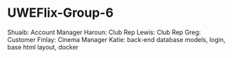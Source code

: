 # UWEFlix-Group-6

Shuaib: Account Manager
Haroun: Club Rep
Lewis: Club Rep
Greg: Customer
Finlay: Cinema Manager
Katie: back-end database models, login, base html layout, docker